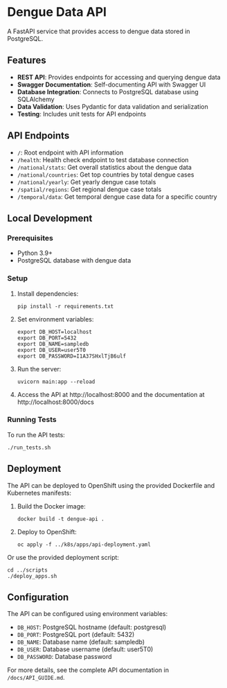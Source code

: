# Dengue Data API

A FastAPI service that provides access to dengue data stored in PostgreSQL.

## Features

- **REST API**: Provides endpoints for accessing and querying dengue data
- **Swagger Documentation**: Self-documenting API with Swagger UI
- **Database Integration**: Connects to PostgreSQL database using SQLAlchemy
- **Data Validation**: Uses Pydantic for data validation and serialization
- **Testing**: Includes unit tests for API endpoints

## API Endpoints

- `/`: Root endpoint with API information
- `/health`: Health check endpoint to test database connection
- `/national/stats`: Get overall statistics about the dengue data
- `/national/countries`: Get top countries by total dengue cases
- `/national/yearly`: Get yearly dengue case totals
- `/spatial/regions`: Get regional dengue case totals
- `/temporal/data`: Get temporal dengue case data for a specific country

## Local Development

### Prerequisites

- Python 3.9+
- PostgreSQL database with dengue data

### Setup

1. Install dependencies:
   ```
   pip install -r requirements.txt
   ```

2. Set environment variables:
   ```
   export DB_HOST=localhost
   export DB_PORT=5432
   export DB_NAME=sampledb
   export DB_USER=user5T0
   export DB_PASSWORD=I1A37SHxlTjB6ulf
   ```

3. Run the server:
   ```
   uvicorn main:app --reload
   ```

4. Access the API at http://localhost:8000 and the documentation at http://localhost:8000/docs

### Running Tests

To run the API tests:
```
./run_tests.sh
```

## Deployment

The API can be deployed to OpenShift using the provided Dockerfile and Kubernetes manifests:

1. Build the Docker image:
   ```
   docker build -t dengue-api .
   ```

2. Deploy to OpenShift:
   ```
   oc apply -f ../k8s/apps/api-deployment.yaml
   ```

Or use the provided deployment script:
```
cd ../scripts
./deploy_apps.sh
```

## Configuration

The API can be configured using environment variables:

- `DB_HOST`: PostgreSQL hostname (default: postgresql)
- `DB_PORT`: PostgreSQL port (default: 5432)
- `DB_NAME`: Database name (default: sampledb)
- `DB_USER`: Database username (default: user5T0)
- `DB_PASSWORD`: Database password

For more details, see the complete API documentation in `/docs/API_GUIDE.md`.